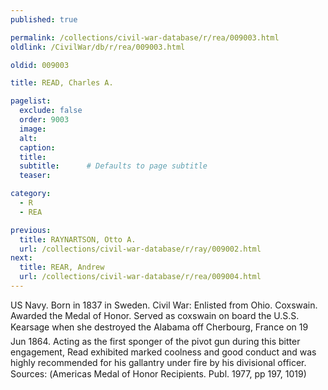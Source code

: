 ```yaml
---
published: true

permalink: /collections/civil-war-database/r/rea/009003.html
oldlink: /CivilWar/db/r/rea/009003.html

oldid: 009003

title: READ, Charles A.

pagelist:
  exclude: false
  order: 9003
  image: 
  alt:
  caption:
  title:
  subtitle:      # Defaults to page subtitle
  teaser:

category: 
  - R 
  - REA

previous:
  title: RAYNARTSON, Otto A.
  url: /collections/civil-war-database/r/ray/009002.html  
next:
  title: REAR, Andrew
  url: /collections/civil-war-database/r/rea/009004.html   
---
```

US Navy. Born in 1837 in Sweden. Civil War: Enlisted from Ohio. Coxswain. Awarded the Medal of Honor. Served as coxswain on board the U.S.S. Kearsage when she destroyed the &#147;Alabama&#148; off Cherbourg, France on 19 Jun 1864. Acting as the first sponger of the pivot gun during this bitter engagement, Read exhibited marked coolness and good conduct and was highly recommended for his gallantry under fire by his divisional officer. Sources: (&#147;America&#146;s Medal of Honor Recipients&#148;. Publ. 1977, pp 197, 1019)
